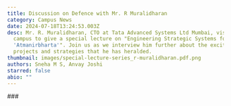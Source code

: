 ```yaml
---
title: Discussion on Defence with Mr. R Muralidharan
category: Campus News
date: 2024-07-18T13:24:53.003Z
desc: Mr. R. Muralidharan, CTO at Tata Advanced Systems Ltd Mumbai, visited our
  campus to give a special lecture on "Engineering Strategic Systems for
  'Atmanirbharta'". Join us as we interview him further about the exciting
  projects and strategies that he has heralded.
thumbnail: images/special-lecture-series_r-muralidharan.pdf.png
authors: Sneha M S, Anvay Joshi
starred: false
abio: ""
---
```

\###